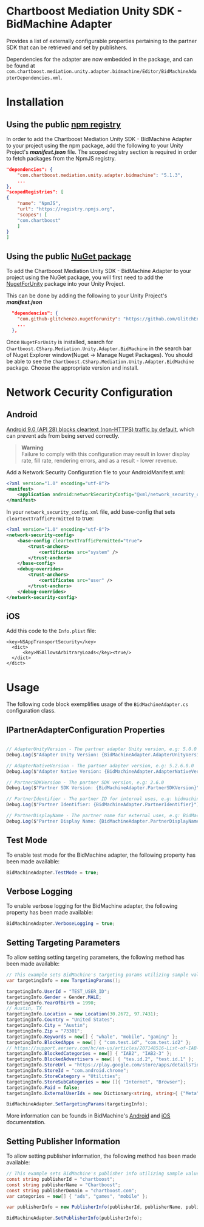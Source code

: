 # Chartboost Mediation Unity SDK - BidMachine Adapter

Provides a list of externally configurable properties pertaining to the partner SDK that can be retrieved and set by publishers. 

Dependencies for the adapter are now embedded in the package, and can be found at `com.chartboost.mediation.unity.adapter.bidmachine/Editor/BidMachineAdapterDependencies.xml`.

# Installation

## Using the public [npm registry](https://www.npmjs.com/search?q=com.chartboost.mediation.unity.adapter.bidmachine)

In order to add the Chartboost Mediation Unity SDK - BidMachine Adapter to your project using the npm package, add the following to your Unity Project's ***manifest.json*** file. The scoped registry section is required in order to fetch packages from the NpmJS registry.

```json
"dependencies": {
    "com.chartboost.mediation.unity.adapter.bidmachine": "5.1.3",
    ...
},
"scopedRegistries": [
{
    "name": "NpmJS",
    "url": "https://registry.npmjs.org",
    "scopes": [
    "com.chartboost"
    ]
}
]
```

## Using the public [NuGet package](https://www.nuget.org/packages/Chartboost.CSharp.Mediation.Unity.Adapter.BidMachine)

To add the Chartboost Mediation Unity SDK - BidMachine Adapter to your project using the NuGet package, you will first need to add the [NugetForUnity](https://github.com/GlitchEnzo/NuGetForUnity) package into your Unity Project.

This can be done by adding the following to your Unity Project's ***manifest.json***

```json
  "dependencies": {
    "com.github-glitchenzo.nugetforunity": "https://github.com/GlitchEnzo/NuGetForUnity.git?path=/src/NuGetForUnity",
    ...
  },
```

Once <code>NugetForUnity</code> is installed, search for `Chartboost.CSharp.Mediation.Unity.Adapter.BidMachine` in the search bar of Nuget Explorer window(Nuget -> Manage Nuget Packages).
You should be able to see the `Chartboost.CSharp.Mediation.Unity.Adapter.BidMachine` package. Choose the appropriate version and install.

# Network Cecurity Configuration

## Android
[Android 9.0 (API 28) blocks cleartext (non-HTTPS) traffic by default](https://developer.android.com/privacy-and-security/security-config), which can prevent ads from being served correctly.

> **Warning** \
> Failure to comply with this configuration may result in lower display rate, fill rate, rendering errors, and as a result - lower revenue.

Add a Network Security Configuration file to your AndroidManifest.xml:

```xml
<?xml version="1.0" encoding="utf-8"?>
<manifest>
    <application android:networkSecurityConfig="@xml/network_security_config" />
</manifest>
```

In your `network_security_config.xml` file, add base-config that sets `cleartextTrafficPermitted` to true:

```xml
<?xml version="1.0" encoding="utf-8"?>
<network-security-config>
    <base-config cleartextTrafficPermitted="true">
        <trust-anchors>
            <certificates src="system" />
        </trust-anchors>
    </base-config>
    <debug-overrides>
        <trust-anchors>
            <certificates src="user" />
        </trust-anchors>
    </debug-overrides>
</network-security-config>
```

## iOS

Add this code to the `Info.plist` file:

```plist
<key>NSAppTransportSecurity</key>
  <dict>  
      <key>NSAllowsArbitraryLoads</key><true/>  
  </dict>
</dict>
```

# Usage
The following code block exemplifies usage of the `BidMachineAdapter.cs` configuration class.

## IPartnerAdapterConfiguration Properties

```csharp

// AdapterUnityVersion - The partner adapter Unity version, e.g: 5.0.0
Debug.Log($"Adapter Unity Version: {BidMachineAdapter.AdapterUnityVersion}");

// AdapterNativeVersion - The partner adapter version, e.g: 5.2.6.0.0
Debug.Log($"Adapter Native Version: {BidMachineAdapter.AdapterNativeVersion}");

// PartnerSDKVersion - The partner SDK version, e.g: 2.6.0
Debug.Log($"Partner SDK Version: {BidMachineAdapter.PartnerSDKVersion}");

// PartnerIdentifier - The partner ID for internal uses, e.g: bidmachine
Debug.Log($"Partner Identifier: {BidMachineAdapter.PartnerIdentifier}");

// PartnerDisplayName - The partner name for external uses, e.g: BidMachine
Debug.Log($"Partner Display Name: {BidMachineAdapter.PartnerDisplayName}");
```

## Test Mode
To enable test mode for the BidMachine adapter, the following property has been made available:

```csharp
BidMachineAdapter.TestMode = true;
```

## Verbose Logging
To enable verbose logging for the BidMachine adapter, the following property has been made available:

```csharp
BidMachineAdapter.VerboseLogging = true;
```

## Setting Targeting Parameters

To allow setting setting targeting parameters, the following method has been made available:

```csharp
// This example sets BidMachine's targeting params utilizing sample values.
var targetingInfo = new TargetingParams();

targetingInfo.UserId = "TEST_USER_ID";
targetingInfo.Gender = Gender.MALE;
targetingInfo.YearOfBirth = 1990;
// Austin, TX
targetingInfo.Location = new Location(30.2672, 97.7431);
targetingInfo.Country = "United States";
targetingInfo.City = "Austin";
targetingInfo.Zip = "73301";
targetingInfo.Keywords = new[] { "whale", "mobile", "gaming" };
targetingInfo.BlockedApps = new[] { "com.test.id", "com.test.id2" };
// https://support.aerserv.com/hc/en-us/articles/207148516-List-of-IAB-Categories
targetingInfo.BlockedCategories = new[] { "IAB2", "IAB2-3" };
targetingInfo.BlockedAdvertisers = new[] { "tes.id.2", "test.id.1" };
targetingInfo.StoreUrl = "https://play.google.com/store/apps/details?id=com.android.chrome";
targetingInfo.StoreId = "com.android.chrome";
targetingInfo.StoreCategory = "Utilities";
targetingInfo.StoreSubCategories = new []{ "Internet", "Browser"};
targetingInfo.Paid = false;
targetingInfo.ExternalUserIds = new Dictionary<string, string>{ {"Meta", "META_USER_ID"}, {"PLAYFAB", "PLAYFAB_USER_ID"} };

BidMachineAdapter.SetTargetingParams(targetingInfo);
```

More information can be founds in BidMachine's [Android](https://docs.bidmachine.io/docs/in-house-mediation-android#targeting-parameters) and [iOS](https://docs.bidmachine.io/docs/in-house-mediation-ios#targeting-info) documentation.

## Setting Publisher Information

To allow setting publisher information, the following method has been made available:

```csharp
// This example sets BidMachine's publisher info utilizing sample values.
const string publisherId = "chartboost";
const string publisherName = "Chartboost";
const string publisherDomain = "chartboost.com";
var categories = new[] { "ads", "games", "mobile" };

var publisherInfo = new PublisherInfo(publisherId, publisherName, publisherDomain, categories);

BidMachineAdapter.SetPublisherInfo(publisherInfo);
```